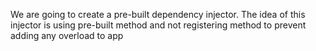 We are going to create a pre-built dependency injector.
The idea of this injector is using pre-built method and not registering method to prevent adding
any overload to app